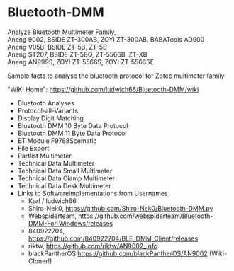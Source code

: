 # Bluetooth-DMM
Analyze Bluetooth Multimeter Family,<br>
Aneng 9002,   BSIDE ZT-300AB, ZOYI ZT-300AB, BABATools AD900<br>
Aneng V05B,   BSIDE ZT-5B, ZT-5B<br>
Aneng ST207,  BSIDE ZT-5BQ, ZT-5566B, ZT-XB<br>
Aneng AN999S, ZOYI ZT-5566S, ZOYI ZT-5566SE<br>


Sample facts to analyse the bluetooth protocol for Zotec multimeter family<br>

"WIKI Home": https://github.com/ludwich66/Bluetooth-DMM/wiki<br>
- Bluetooth Analyses<br>
- Protocol-all-Variants<br>
- Display Digit Matching
-   Bluetooth DMM 10 Byte Data Protocol<br>
-   Bluetooth DMM 11 Byte Data Protocol<br>
- BT Module F9788Scematic<br>
- File Export<br>
- Partlist Multimeter<br>
- Technical Data Multimeter<br>
- Technical Data Small Multimeter<br>
- Technical Data Clamp Multimeter<br>
- Technical Data Desk Multimeter<br>
- Links to Softwareimplementations from Usernames 
  * Karl / ludwich66
  * Shiro-Nek0, https://github.com/Shiro-Nek0/Bluetooth-DMM.py
  * Webspiderteam, https://github.com/webspiderteam/Bluetooth-DMM-For-Windows/releases
  * 840922704, https://github.com/840922704/BLE_DMM_Client/releases
  * riktw, https://github.com/riktw/AN9002_info
  * blackPantherOS https://github.com/blackPantherOS/AN9002 (Wiki-Cloner!)
